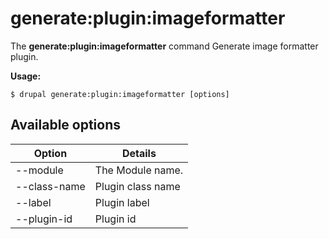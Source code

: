 # generate:plugin:imageformatter
The **generate:plugin:imageformatter** command Generate image formatter plugin.

**Usage:**
```
$ drupal generate:plugin:imageformatter [options] 
```

## Available options
Option | Details
-------|-------------
--module | The Module name.
--class-name | Plugin class name
--label | Plugin label
--plugin-id | Plugin id
